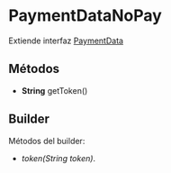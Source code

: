 # PaymentDataNoPay

Extiende interfaz [PaymentData](PaymentData.md)

## Métodos

- **String** getToken()

## Builder

Métodos del builder:

- *token(String token)*.
